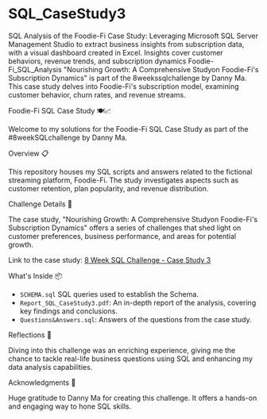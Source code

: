 # SQL_CaseStudy3
SQL Analysis of the Foodie-Fi Case Study: Leveraging Microsoft SQL Server Management Studio to extract business insights from subscription data, with a visual dashboard created in Excel. Insights cover customer behaviors, revenue trends, and subscription dynamics
Foodie-Fi_SQL_Analysis
"Nourishing Growth: A Comprehensive Studyon Foodie-Fi's Subscription Dynamics" is part of the 8weekssqlchallenge by Danny Ma. This case study delves into Foodie-Fi's subscription model, examining customer behavior, churn rates, and revenue streams.

Foodie-Fi SQL Case Study 🍽️📈

Welcome to my solutions for the Foodie-Fi SQL Case Study as part of the #8weekSQLchallenge by Danny Ma.

Overview 📋

This repository houses my SQL scripts and answers related to the fictional streaming platform, Foodie-Fi. The study investigates aspects such as customer retention, plan popularity, and revenue distribution.

Challenge Details 🎯

The case study, "Nourishing Growth: A Comprehensive Studyon Foodie-Fi's Subscription Dynamics" offers a series of challenges that shed light on customer preferences, business performance, and areas for potential growth.

Link to the case study: [8 Week SQL Challenge - Case Study 3](https://8weeksqlchallenge.com/case-study-3/)

What's Inside 📦

- `SCHEMA.sql` SQL queries used to establish the Schema.
- `Report_SQL_CaseStudy3.pdf`: An in-depth report of the analysis, covering key findings and conclusions.
-  `Questions&Answers.sql`: Answers of the questions from the case study.

Reflections 💭

Diving into this challenge was an enriching experience, giving me the chance to tackle real-life business questions using SQL and enhancing my data analysis capabilities.

Acknowledgments 🙏

Huge gratitude to Danny Ma for creating this challenge. It offers a hands-on and engaging way to hone SQL skills.
